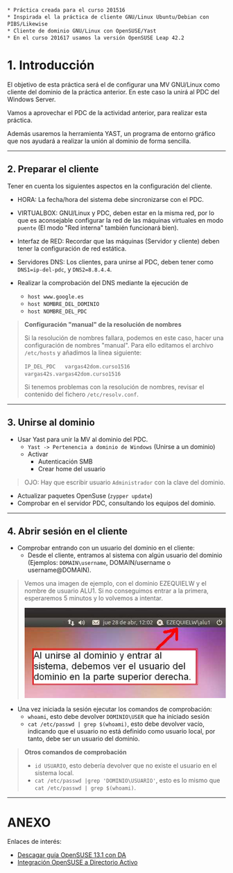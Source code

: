 ```
* Práctica creada para el curso 201516
* Inspirada el la práctica de cliente GNU/Linux Ubuntu/Debian con PIBS/Likewise
* Cliente de dominio GNU/Linux con OpenSUSE/Yast
* En el curso 201617 usamos la versión OpenSUSE Leap 42.2
```

# 1. Introducción

El objetivo de esta práctica será el de configurar una MV GNU/Linux como cliente del dominio de la práctica anterior.
En este caso la unirá al PDC del Windows Server.

Vamos a aprovechar el PDC de la actividad anterior, para realizar esta práctica.

Además usaremos la herramienta YAST, un programa de entorno
gráfico que nos ayudará a realizar la unión al dominio de forma sencilla.

---

## 2. Preparar el cliente

Tener en cuenta los siguientes aspectos en la configuración del cliente.

* HORA: La fecha/hora del sistema debe sincronizarse con el PDC.
* VIRTUALBOX: GNU/Linux y PDC, deben estar en la misma red, por lo que es aconsejable configurar la red de las máquinas virtuales en modo `puente` (El modo "Red interna" también funcionará bien).
* Interfaz de RED: Recordar que las máquinas (Servidor y cliente) deben tener la configuración de red estática.
* Servidores DNS: Los clientes, para unirse al PDC, deben tener como `DNS1=ip-del-pdc`,
y `DNS2=8.8.4.4`.

* Realizar la comprobación del DNS mediante la ejecución de
    * `host www.google.es`
    * `host NOMBRE_DEL_DOMINIO`
    * `host NOMBRE_DEL_PDC`

> **Configuración "manual" de la resolución de nombres**
>
> Si la resolución de nombres fallara,  podemos en este caso, hacer
una configuración de nombres "manual".
> Para ello editamos el archivo `/etc/hosts` y añadimos la línea siguiente:
>
> `IP_DEL_PDC   vargas42dom.curso1516   vargas42s.vargas42dom.curso1516`
>
> Si tenemos problemas con la resolución de nombres, revisar el contenido
del fichero `/etc/resolv.conf`.

---

## 3. Unirse al dominio

* Usar Yast para unir la MV al dominio del PDC.
    * `Yast -> Pertenencia a dominio de Windows` (Unirse a un dominio)
    * Activar
        * Autenticación SMB
        * Crear home del usuario

> OJO: Hay que escribir usuario `Administrador` con la clave del dominio.

* Actualizar paquetes OpenSuse (`zypper update`)
* Comprobar en el servidor PDC, consultando los equipos del dominio.

---

## 4. Abrir sesión en el cliente

* Comprobar entrando con un usuario del dominio en el cliente:
    *  Desde el cliente, entramos al sistema con algún usuario del dominio (Ejemplos: `DOMAIN\username`, DOMAIN/username o username@DOMAIN).

> Vemos una imagen de ejemplo, con el dominio EZEQUIELW y el nombre de usuario ALU1.
> Si no conseguimos entrar a la primera, esperaremos 5 minutos y lo volvemos a intentar.
>
> ![pdc-dentro-dominio-win.jpg](./files/pdc-dentro-dominio-win.jpg)

* Una vez iniciada la sesión ejecutar los comandos de comprobación:
    * `whoami`, esto debe devolver `DOMINIO\USER` que ha iniciado sesión
    * `cat /etc/passwd | grep $(whoami)`, esto debe devolver vacío, indicando
    que el usuario no está definido como usuario local, por tanto, debe ser
    un usuario del dominio.

> **Otros comandos de comprobación**
>
> * `id USUARIO`, esto debería devolver que no existe el usuario en el sistema local.
> * `cat /etc/passwd |grep 'DOMINIO\USUARIO'`, esto es lo mismo que `cat /etc/passwd | grep $(whoami)`.

---

# ANEXO

Enlaces de interés:
* [Descagar guía OpenSUSE 13.1 con DA](http://www.mediafire.com/download/513w206qbg014bv/openSUSE+13.1+con+Active+Directory+Gu%C3%ADa+Ilustrada.zip)
* [Integración OpenSUSE a Directorio Activo](https://es.opensuse.org/Integraci%C3%B3n_de_Directorio_Activo)
